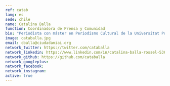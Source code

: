 ```yaml
---
ref: catab
lang: es
sede: chile
name: Catalina Balla
function: Coordinadora de Prensa y Comunidad
bio: "Periodista con máster en Periodismo Cultural de la Universitat Pompeu Fabra de Barcelona. Ha vivido en Australia, Tailandia, España e incluso recorrió la Antártida."
image: cataballa.jpg
email: cballa@ciudadaniai.org
network_twitter: https://twitter.com/cataballa
network_linkedin: https://www.linkedin.com/in/catalina-balla-rossel-53620434?trk=nav_responsive_tab_profile_pic
network_github: https://github.com/cataballa
network_googleplus:
network_facebook:
network_instagram:
active: true
---
```

